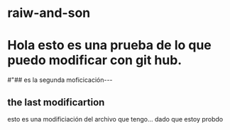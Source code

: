 # raiw-and-son

# Hola esto es una prueba de lo que puedo modificar con git hub.


#"## es la segunda moficicación---


## the last modificartion

esto es una modificiación del archivo que tengo... dado que estoy probdo

